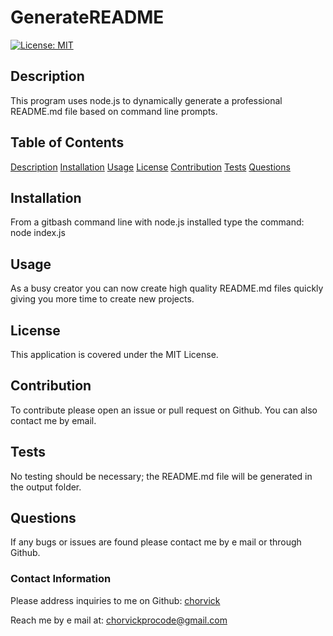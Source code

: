    # GenerateREADME 

[![License: MIT](https://img.shields.io/badge/License-MIT-yellow.svg)](https://opensource.org/licenses/MIT)

## Description
This program uses node.js to dynamically generate a professional README.md file based on command line prompts.

## Table of Contents
[Description](#description)
[Installation](#installation)
[Usage](#usage)
[License](#license)
[Contribution](#contribution)
[Tests](#tests)
[Questions](#questions)


## Installation
From a gitbash command line with node.js installed type the command: node index.js

## Usage
As a busy creator you can now create high quality README.md files quickly giving you more time to create new projects.

## License
This application is covered under the MIT License.

## Contribution 
To contribute please open an issue or pull request on Github. You can also contact me by email.

## Tests
No testing should be necessary; the README.md file will be generated in the output folder.

## Questions
If any bugs or issues are found please contact me by e mail or through Github.

### Contact Information
Please address inquiries to me on Github: [chorvick](https://github.com/chorvick)

Reach me by e mail at: chorvickprocode@gmail.com
